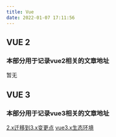 ```yaml
---
title: Vue
date: 2022-01-07 17:11:56
---
```

## VUE 2

### 本部分用于记录vue2相关的文章地址
暂无

## VUE 3

### 本部分用于记录vue3相关的文章地址
[2.x迁移到3.x变更点](/vue/change.html)
[vue3.x生态环境](/vue/dependency.html)